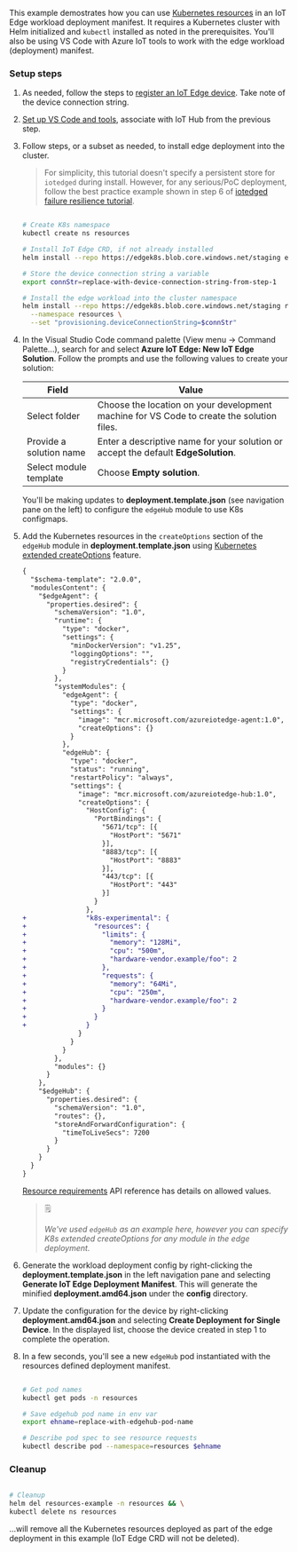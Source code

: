 This example demostrates how you can use [Kubernetes resources](https://kubernetes.io/docs/concepts/configuration/manage-compute-resources-container/) in an IoT Edge workload deployment manifest.  It requires a Kubernetes cluster with Helm initialized and `kubectl` installed as noted in the prerequisites. You'll also be using VS Code with Azure IoT tools to work with the edge workload (deployment) manifest.

### Setup steps

1. As needed, follow the steps to [register an IoT Edge device](https://docs.microsoft.com/en-us/azure/iot-edge/quickstart-linux#register-an-iot-edge-device). Take note of the device connection string.

1. [Set up VS Code and tools](https://docs.microsoft.com/en-us/azure/iot-edge/tutorial-develop-for-linux#set-up-vs-code-and-tools), associate with IoT Hub from the previous step.

1. Follow steps, or a subset as needed, to install edge deployment into the cluster.

    > 
    > For simplicity, this tutorial doesn't specify a persistent store for `iotedged` during install. However, for any serious/PoC deployment, follow the best practice example shown in step 6 of [iotedged failure resilience tutorial](./ha.html).

    ```bash

    # Create K8s namespace
    kubectl create ns resources

    # Install IoT Edge CRD, if not already installed
    helm install --repo https://edgek8s.blob.core.windows.net/staging edge-crd edge-kubernetes-crd

    # Store the device connection string a variable
    export connStr=replace-with-device-connection-string-from-step-1

    # Install the edge workload into the cluster namespace
    helm install --repo https://edgek8s.blob.core.windows.net/staging resources-example edge-kubernetes \
      --namespace resources \
      --set "provisioning.deviceConnectionString=$connStr"

    ```

1. In the Visual Studio Code command palette (View menu -> Command Palette...), search for and select **Azure IoT Edge: New IoT Edge Solution**. Follow the prompts and use the following values to create your solution: 

   | Field | Value |
   | ----- | ----- |
   | Select folder | Choose the location on your development machine for VS Code to create the solution files. |
   | Provide a solution name | Enter a descriptive name for your solution or accept the default **EdgeSolution**. |
   | Select module template | Choose **Empty solution**. |

   You'll be making updates to **deployment.template.json** (see navigation pane on the left) to configure the `edgeHub` module to use K8s configmaps.

1. Add the Kubernetes resources in the `createOptions` section of the `edgeHub` module in **deployment.template.json** using [Kubernetes extended createOptions](https://github.com/Azure/iotedge/blob/release/1.1-k8s-preview/kubernetes/doc/create-options.md) feature.


    ```diff
    {
      "$schema-template": "2.0.0",
      "modulesContent": {
        "$edgeAgent": {
          "properties.desired": {
            "schemaVersion": "1.0",
            "runtime": {
              "type": "docker",
              "settings": {
                "minDockerVersion": "v1.25",
                "loggingOptions": "",
                "registryCredentials": {}
              }
            },
            "systemModules": {
              "edgeAgent": {
                "type": "docker",
                "settings": {
                  "image": "mcr.microsoft.com/azureiotedge-agent:1.0",
                  "createOptions": {}
                }
              },
              "edgeHub": {
                "type": "docker",
                "status": "running",
                "restartPolicy": "always",
                "settings": {
                  "image": "mcr.microsoft.com/azureiotedge-hub:1.0",
                  "createOptions": {
                    "HostConfig": {
                      "PortBindings": {
                        "5671/tcp": [{
                          "HostPort": "5671"
                        }],
                        "8883/tcp": [{
                          "HostPort": "8883"
                        }],
                        "443/tcp": [{
                          "HostPort": "443"
                        }]
                      }
                    },
    +               "k8s-experimental": {
    +                 "resources": {
    +                   "limits": {
    +                     "memory": "128Mi",
    +                     "cpu": "500m",
    +                     "hardware-vendor.example/foo": 2
    +                   },
    +                   "requests": {
    +                     "memory": "64Mi",
    +                     "cpu": "250m",
    +                     "hardware-vendor.example/foo": 2
    +                   }
    +                 }
    +               }
                  }
                }
              }
            },
            "modules": {}
          }
        },
        "$edgeHub": {
          "properties.desired": {
            "schemaVersion": "1.0",
            "routes": {},
            "storeAndForwardConfiguration": {
              "timeToLiveSecs": 7200
            }
          }
        }
      }
    }
    ```

    [Resource requirements](https://v1-18.docs.kubernetes.io/docs/reference/generated/kubernetes-api/v1.18/#resourcerequirements-v1-core) API reference has details on allowed values.

    >🗒
    >
    >*We've used `edgeHub` as an example here, however you can specify K8s extended createOptions for any module in the edge deployment.*

1. Generate the workload deployment config by right-clicking the **deployment.template.json** in the left navigation pane and selecting **Generate IoT Edge Deployment Manifest**. This will generate the minified **deployment.amd64.json** under the **config** directory.

1. Update the configuration for the device by right-clicking **deployment.amd64.json** and selecting **Create Deployment for Single Device**. In the displayed list, choose the device created in step 1 to complete the operation.

1. In a few seconds, you'll see a new `edgeHub` pod instantiated with the resources defined deployment manifest.

    ```bash

    # Get pod names
    kubectl get pods -n resources

    # Save edgehub pod name in env var
    export ehname=replace-with-edgehub-pod-name

    # Describe pod spec to see resource requests
    kubectl describe pod --namespace=resources $ehname

    ```

### Cleanup

```bash

# Cleanup
helm del resources-example -n resources && \
kubectl delete ns resources

 ``` 
 ...will remove all the  Kubernetes resources deployed as part of the edge deployment in this example (IoT Edge CRD will not be deleted).